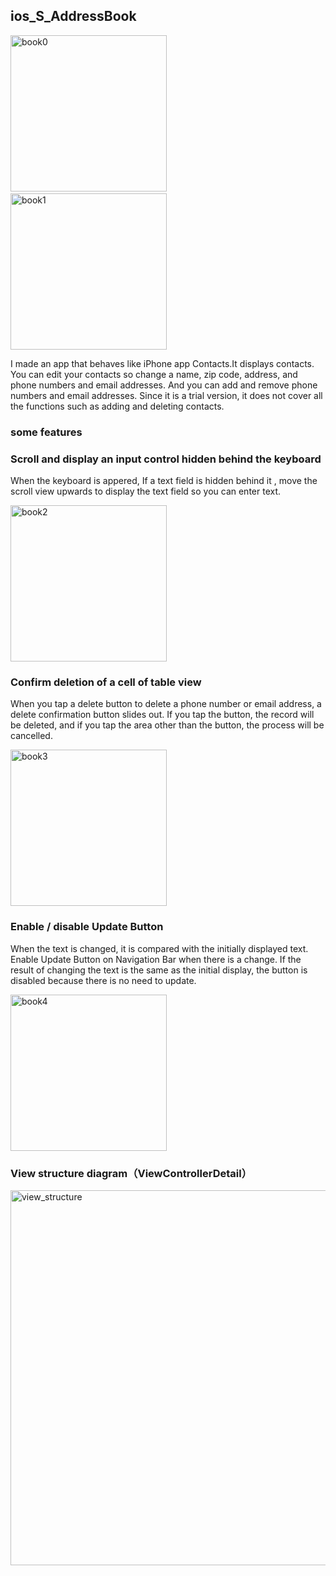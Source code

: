 ## ios_S_AddressBook

<img src="http://mikomokaru.sakura.ne.jp/data/93/address_book0.png" alt="book0" title="book0" width="250">&nbsp;&nbsp;&nbsp;&nbsp;<img src="http://mikomokaru.sakura.ne.jp/data/93/address_book1.png" alt="book1" title="book1" width="250">

I made an app that behaves like iPhone app Contacts.It displays contacts. You can edit your contacts so change a name, zip code, address, and phone numbers and email addresses. And you can add and remove phone numbers and email addresses. Since it is a trial version, it does not cover all the functions such as adding and deleting contacts.

### some features

### Scroll and display an input control hidden behind the keyboard

When the keyboard is appered, If a text field is hidden behind it , move the scroll view upwards to display the text field so you can enter text.

<img src="http://mikomokaru.sakura.ne.jp/data/93/address_book2.png" alt="book2" title="book2" width="250">

### Confirm deletion of a cell of table view
When you tap a delete button to delete a phone number or email address, a delete confirmation button slides out. If you tap the button, the record will be deleted, and if you tap the area other than the button, the process will be cancelled.

<img src="http://mikomokaru.sakura.ne.jp/data/93/address_book3.png" alt="book3" title="book3" width="250">


### Enable / disable Update Button
When the text is changed, it is compared with the initially displayed text. Enable Update Button on Navigation Bar when there is a change. If the result of changing the text is the same as the initial display, the button is disabled because there is no need to update.

<img src="http://mikomokaru.sakura.ne.jp/data/93/address_book4.png" alt="book4" title="book4" width="250">

### View structure diagram（ViewControllerDetail）

<img src="http://mikomokaru.sakura.ne.jp/data/93/view_structure.png" alt="view_structure" title="view_structure" width="600">

